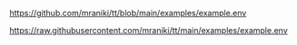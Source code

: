 https://github.com/mraniki/tt/blob/main/examples/example.env

https://raw.githubusercontent.com/mraniki/tt/main/examples/example.env
